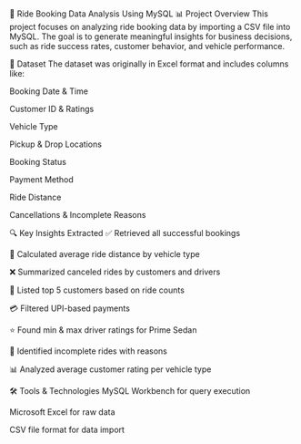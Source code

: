 🚕 Ride Booking Data Analysis Using MySQL
📊 Project Overview
This project focuses on analyzing ride booking data by importing a CSV file into MySQL. The goal is to generate meaningful insights for business decisions, such as ride success rates, customer behavior, and vehicle performance.

📁 Dataset
The dataset was originally in Excel format and includes columns like:

Booking Date & Time

Customer ID & Ratings

Vehicle Type

Pickup & Drop Locations

Booking Status

Payment Method

Ride Distance

Cancellations & Incomplete Reasons

🔍 Key Insights Extracted
✅ Retrieved all successful bookings

📏 Calculated average ride distance by vehicle type

❌ Summarized canceled rides by customers and drivers

🧾 Listed top 5 customers based on ride counts

💳 Filtered UPI-based payments

⭐ Found min & max driver ratings for Prime Sedan

🚫 Identified incomplete rides with reasons

📊 Analyzed average customer rating per vehicle type

🛠 Tools & Technologies
MySQL Workbench for query execution

Microsoft Excel for raw data

CSV file format for data import
